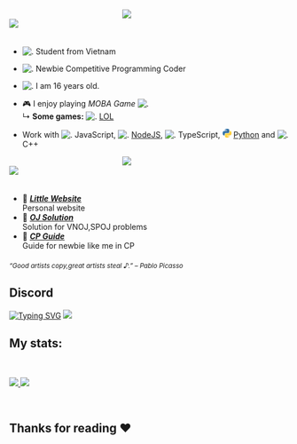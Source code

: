 #
<div>
<img src="https://cdn.discordapp.com/attachments/998125907967496203/1065099999576334457/avatar_cute-modified.png" width="300" align="right" />
<br/>
<img src="https://cdn.discordapp.com/attachments/998125907967496203/1065123688992747581/My_project-2_1.png" width="600" />
<br/>
<br/>
  
- <img src="https://cdn.discordapp.com/attachments/820557032016969751/952436539118456882/flag-vietnam_1f1fb-1f1f3.png" alt="." width="16" height="16"/> Student from Vietnam  
- <img src="https://cdn.discordapp.com/emojis/952439888337313802.png" alt="." width="16" height="16"/> Newbie Competitive Programming Coder 
- <img src="https://cdn.discordapp.com/emojis/912296822939193374.gif" alt="."  width="16" height="16" /> I am 16 years old. 
- 🎮 I enjoy playing *MOBA Game* <img src="https://cdn.discordapp.com/emojis/941332005352792174.png?size=20" alt="."/>    
  ↳ **Some games:** <img src="https://static.wikia.nocookie.net/leagueoflegends/images/0/07/League_of_Legends_icon.png/revision/latest/smart/width/250/height/250?cb=20191018194326" alt="." width="16" height="16"/> [LOL](https://signup.leagueoflegends.com/en-us/signup/redownload)

- Work with <img src="https://cdn.discordapp.com/emojis/620827756653051914.png" alt="." width="16" height="16"/> JavaScript, <img src="https://cdn.discordapp.com/emojis/932559343600156674.png?size=20" alt="." width="16" height="16"/> [NodeJS](https://nodejs.org/), <img src="https://www.typescriptlang.org/favicon-32x32.png" alt="." width="16" height="16"/> TypeScript, <img src="https://raw.githubusercontent.com/brand-icons/brands/66a515d0afc1bdf9cd308a9ae8d85e1bd23a4d97/icons/color/python.svg" alt="." width="16" height="16"/> [Python](https://www.python.org/) and <img src="https://cdn.discordapp.com/emojis/952439888337313802.png" alt="." width="16" height="16"/> C++

<img src="https://cdn.discordapp.com/attachments/998125907967496203/1065181600528207872/patrick-langwallner-wiFOaBrX_wc-unsplash.jpg" width="300" align="right" />
<br/>
<img src="https://cdn.discordapp.com/attachments/998125907967496203/1064854964075245649/My_project-2.png" width="500" />
<br/>
<br/>
  
- 📗 [***Little Website***](https://github.com/kduongnguyen07/website) <br/>
  Personal website
- 📙 [***OJ Solution***](https://github.com/kduongnguyen07/Competitive-Programming-Source-Code) <br/>
  Solution for VNOJ,SPOJ problems
- 📒 [***CP Guide***](https://hackmd.io/@lck7prime) <br/>
  Guide for newbie like me in CP

<sub>  *“Good artists copy,great artists steal ♪.” – Pablo Picasso* </sub>
</div>

## Discord
[![Typing SVG](https://readme-typing-svg.herokuapp.com?color=14b8e0&lines=Hi%2C+I'm+</Khánh>%232027;I'm+Front-end+Developer+from+VietNam;Bot%3A+Khánh%233451)](https://git.io/typing-svg)
<a href="https://discord.com/users/748799374628356126"  align="left">
    <img src="https://lanyard.cnrad.dev/api/748799374628356126?theme=light&bg=bff4ec&borderRadius=15px&animated=true&idleMessage=On%20the%20sky%20there%20is%20an%20angel%20in%20somewhere%20(.%20%E2%9D%9B%20%E1%B4%97%20%E2%9D%9B.)">
  </a>

## My stats:

<br/>
<p align="left">
  <a href="/">
  <img width="49.5%" src="https://github-readme-stats.vercel.app/api?username=kduongnguyen07&theme=dracula&show_icons=true" />
    <img width="49.5%" src="https://github-readme-streak-stats.herokuapp.com/?user=kduongnguyen07&theme=dracula&hide_border=true" />
  </a>
</p>
<br>

## Thanks for reading ❤️
